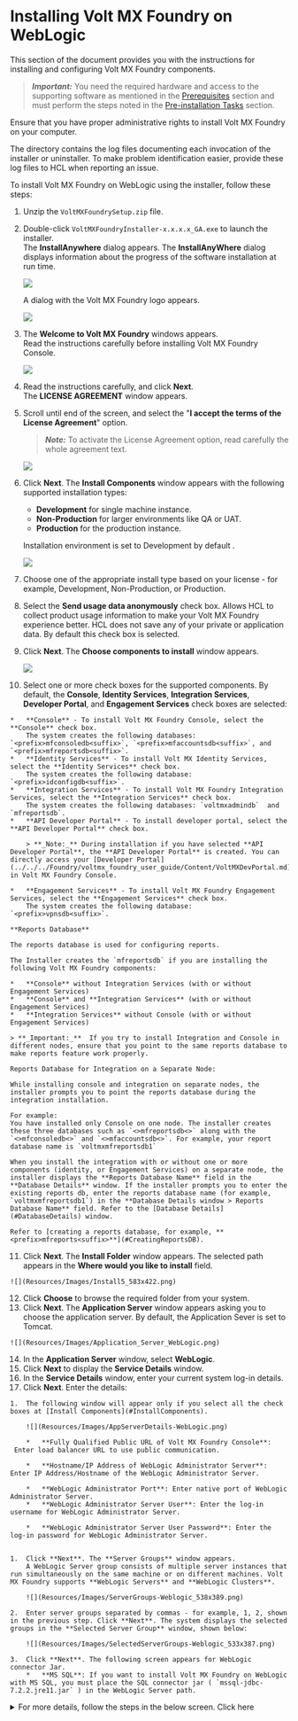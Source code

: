                          


Installing Volt MX Foundry on WebLogic
=====================================

This section of the document provides you with the instructions for installing and configuring Volt MX Foundry components.

> **_Important:_** You need the required hardware and access to the supporting software as mentioned in the [Prerequisites](Prerequisites.md) section and must perform the steps noted in the [Pre-installation Tasks](Pre-installation_Tasks.md) section.

Ensure that you have proper administrative rights to install Volt MX Foundry on your computer.

The **<Install Location>** directory contains the log files documenting each invocation of the installer or uninstaller. To make problem identification easier, provide these log files to HCL when reporting an issue.

To install Volt MX Foundry on WebLogic using the installer, follow these steps:

1.  Unzip the `VoltMXFoundrySetup.zip` file.
2.  Double-click `VoltMXFoundryInstaller-x.x.x.x_GA.exe` to launch the installer.  
    The **InstallAnywhere** dialog appears. The **InstallAnyWhere** dialog displays information about the progress of the software installation at run time.
    
    ![](Resources/Images/Install1.png)
    
    A dialog with the Volt MX Foundry logo appears.
    
    ![](Resources/Images/Install11_603x348.png)
    
3.  The **Welcome to Volt MX Foundry** windows appears.  
    Read the instructions carefully before installing Volt MX Foundry Console.
    
    ![](Resources/Images/Install2_596x456.png)
    
4.  Read the instructions carefully, and click **Next**.  
    The **LICENSE AGREEMENT** window appears.
    
5.  Scroll until end of the screen, and select the "**I accept the terms of the License Agreement**" option.
    
    > **_Note:_** To activate the License Agreement option, read carefully the whole agreement text.
    
    ![](Resources/Images/Install4_583x422.png)  
    
6.  Click **Next**. The **Install Components** window appears with the following supported installation types:
    
    *   **Development** for single machine instance.
    *   **Non-Production** for larger environments like QA or UAT.
    *   **Production** for the production instance.
    
    Installation environment is set to Development by default .
    
    ![](Resources/Images/MF_InstallType_578x470.png)
    
7.  Choose one of the appropriate install type based on your license - for example, Development, Non-Production, or Production.
8.  Select the **Send usage data anonymously** check box. Allows HCL to collect product usage information to make your Volt MX Foundry experience better. HCL does not save any of your private or application data. By default this check box is selected.
9.  Click **Next**. The ****Choose components to install**** window appears.
    
    ![](Resources/Images/Choose_Component_601x459.png)
    
10.  Select one or more check boxes for the supported components. By default, the **Console**, **Identity Services**, **Integration Services**, **Developer Portal**, and **Engagement Services** check boxes are selected:
    
    *   **Console** - To install Volt MX Foundry Console, select the **Console** check box.  
        The system creates the following databases: `<prefix>mfconsoledb<suffix>`, `<prefix>mfaccountsdb<suffix>`, and  `<prefix>mfreportsdb<suffix>`.
    *   **Identity Services** - To install Volt MX Identity Services, select the **Identity Services** check box.  
        The system creates the following database: `<prefix>idconfigdb<suffix>`.
    *   **Integration Services** - To install Volt MX Foundry Integration Services, select the **Integration Services** check box.  
        The system creates the following databases: `voltmxadmindb`  and  `mfreportsdb`.
    *   **API Developer Portal** - To install developer portal, select the **API Developer Portal** check box.  
        
        > **_Note:_** During installation if you have selected **API Developer Portal**, the **API Developer Portal** is created. You can directly access your [Developer Portal](../../../Foundry/voltmx_foundry_user_guide/Content/VoltMXDevPortal.md) in Volt MX Foundry Console.
        
    *   **Engagement Services** - To install Volt MX Foundry Engagement Services, select the **Engagement Services** check box.  
        The system creates the following database: `<prefix>vpnsdb<suffix>`.
    
    **Reports Database**
    
    The reports database is used for configuring reports.
    
    The Installer creates the `mfreportsdb` if you are installing the following Volt MX Foundry components:
    
    *   **Console** without Integration Services (with or without Engagement Services)
    *   **Console** and **Integration Services** (with or without Engagement Services)
    *   **Integration Services** without Console (with or without Engagement Services)
    
    > **_Important:_**  If you try to install Integration and Console in different nodes, ensure that you point to the same reports database to make reports feature work properly.
    
    Reports Database for Integration on a Separate Node:
    
    While installing console and integration on separate nodes, the installer prompts you to point the reports database during the integration installation.  
      
    For example:  
    You have installed only Console on one node. The installer creates these three databases such as `<>mfreportsdb<>` along with the `<>mfconsoledb<>` and `<>mfaccountsdb<>`. For example, your report database name is `voltmxmfreportsdb1`  
      
    When you install the integration with or without one or more components (identity, or Engagement Services) on a separate node, the installer displays the **Reports Database Name** field in the **Database Details** window. If the installer prompts you to enter the existing reports db, enter the reports database name (for example, `voltmxmfreportsdb1`) in the **Database Details window > Reports Database Name** field. Refer to the [Database Details](#DatabaseDetails) window.  
      
    Refer to [creating a reports database, for example, **<prefix>mfreports<suffix>**](#CreatingReportsDB).  
    
11.  Click **Next**. The **Install Folder** window appears. The selected path appears in the **Where would you like to install** field.
    
    ![](Resources/Images/Install5_583x422.png)
    
12.  Click **Choose** to browse the required folder from your system.
13.  Click **Next**. The **Application Server** window appears asking you to choose the application server. By default, the Application Sever is set to Tomcat.
    
    ![](Resources/Images/Application_Server_WebLogic.png)
    
14.  In the **Application Server** window, select **WebLogic**.
15.  Click **Next** to display the **Service Details** window.
16.  In the **Service Details** window, enter your current system log-in details.
17.  Click **Next**. Enter the details:
    
    1.  The following window will appear only if you select all the check boxes at [Install Components](#InstallComponents).
        
        ![](Resources/Images/AppServerDetails-WebLogic.png)
        
        *   **Fully Qualified Public URL of Volt MX Foundry Console**:  Enter load balancer URL to use public communication.
            
        *   **Hostname/IP Address of WebLogic Administrator Server**: Enter IP Address/Hostname of the WebLogic Administrator Server.  
            
        *   **WebLogic Administrator Port**: Enter native port of WebLogic Administrator Server.
        *   **WebLogic Administrator Server User**: Enter the log-in username for WebLogic Administrator Server.
            
        *   **WebLogic Administrator Server User Password**: Enter the log-in password for WebLogic Administrator Server.  
            
    
    1.  Click **Next**. The **Server Groups** window appears.  
        A WebLogic Server group consists of multiple server instances that run simultaneously on the same machine or on different machines. Volt MX Foundry supports **WebLogic Servers** and **WebLogic Clusters**.
        
        ![](Resources/Images/ServerGroups-Weblogic_538x389.png)
        
    2.  Enter server groups separated by commas - for example, 1, 2, shown in the previous step. Click **Next**. The system displays the selected groups in the **Selected Server Group** window, shown below:
        
        ![](Resources/Images/SelectedServerGroups-Weblogic_533x387.png)
        
    3.  Click **Next**. The following screen appears for WebLogic connector Jar.
        *   **MS SQL**: If you want to install Volt MX Foundry on WebLogic with MS SQL, you must place the SQL connector jar ( `mssql-jdbc-7.2.2.jre11.jar` ) in the WebLogic Server path.
            
            
<details close markdown="block"><summary>For more details, follow the steps in the below screen. Click here</summary>
            
            To use Volt MX Foundry with WebLogic Server in combination with MS SQL database, place the SQL connector jar (mssql-jdbc-7.2.2.jre11.jar) in the WebLogic Server.
            
            Perform the following steps to complete pre-requisites before continuing with installation :
            
            1.  Copy the mssql-jdbc-7.2.2.jre11.jar from your Volt MX Foundry Installation folder.
            2.  Paste the mssql-jdbc-7.2.2.jre11.jar into the `<WL_HOME>/server/lib` folder
            3.  Go to the `<WL_HOME>/user_projects/domains/base_domain/bin` and edit the startWeblogic script file.
```
For Windows: startWeblogic.cmd
```
            4.  Prepend your JAR file to the SAVE_CLASSPATH environment variable.
```
set SAVE_CLASSPATH=%WL_HOME%/server/lib/mssql-jdbc-7.2.2.jre11.jar;%CLASSPATH%
```
            5.  If Windows Integrated Auth is enabled, the sqljdbc\_auth.dll should be copied to the folder at: `<WL_HOME>/user_projects/domains/base_domain/bin`
            6.  Restart the server.
            
            > **_Note:_** <WL\_HOME> is the folder where WebLogic is installed.
            
        
        ![](Resources/Images/WeblogicconnectorJAR_581x447.png)
        
        *   **Oracle**: To use Volt MX Foundry with WebLogic Server in combination with Oracle database, you must place the Oracle connector jar (ojdbc8.jar) in the WebLogic Server path.
            
            </details>
<details close markdown="block"><summary>For more details, follow the steps in the below screen. Click here</summary>
            
            Perform the following steps to complete pre-requisites before continuing with installation :
            
            1.  Copy the ojdbc8.jar from your Volt MX Foundry Installation folder.
            2.  Paste the ojdbc8.jar into the `<WL_HOME>/server/lib` folder
            3.  Go to the `<WL_HOME>/user_projects/domains/base_domain/bin` and edit the startWeblogic script file.
```
For Windows: startWeblogic.cmd
```
            4.  Prepend your JAR file to the SAVE_CLASSPATH environment variable.
```
set SAVE_CLASSPATH=%WL_HOME%/server/lib/ojdbc8.jar;%CLASSPATH%
```
            5.  Restart the server.
            
            > **_Note:_** <WL\_HOME> is the folder where WebLogic is installed.
            
            ![](Resources/Images/Important_Message_Oracle.png)
            
        *   **MySQL**: To use Volt MX Foundry with WebLogic Server in combination with MySQL database, you must place the MySQL connector jar (mysql-connector-java-8.0.12.jar) in the WebLogic Server path.
            
            </details>
<details close markdown="block"><summary>For more details, follow the steps in the below screen. Click here</summary>
            
            Perform the following steps to complete pre-requisites before continuing with installation :
            
            1.  Copy the mysql-connector-java-8.0.12.jar from your Volt MX Foundry Installation folder.
            2.  Paste the mysql-connector-java-8.0.12.jar into the `<WL_HOME>/server/lib` folder
            3.  Go to the `<WL_HOME>/user_projects/domains/base_domain/bin` and edit the startWeblogic script file.
```
For Windows: startWeblogic.cmd
```
            4.  Prepend your JAR file to the SAVE_CLASSPATH environment variable.
```
set SAVE_CLASSPATH=%WL_HOME%/server/lib/mysql-connector-java-8.0.12.jar;%CLASSPATH%
```
            5.  Restart the server.
            
            > **_Note:_** <WL\_HOME> is the folder where WebLogic is installed.
            
            ![](Resources/Images/Important_Message_MySql.png)
            
18.  Click **Next**. The **Database Details** window appears. From the **Database Choice** drop-down, choose one of the databases to display database details and fill the details. By default, this option is set to MySQL.  
    *   Enter the following database details for **MySQL**.
        
        ![](Resources/Images/MySQL_547x422.png)
        
        **MySQL Cluster - Group Replication** is a new replication type supported from MySQL 5.7 onwards. In case your Foundry setup consists of a MySQL Cluster with Group Replication, please select the same from the list of Database Type Providers instead of the default MySQL option.
        
        ![](Resources/Images/mysqlcluster1.png)
        
        *   **Database Server Hostname/IP**: Enter the DB server Hostname/IP to be used to create a database of selected components of Volt MX Foundry. By default, the server Hostname/IP is set as localhost.
        *   **Database Port**: Enter the database port of the MySQL Server. By default, this field is set to 3306 for MySQL.
        *   **Database User**: Enter the user name used while creating the database user - for example, dbclient.
        *   **Database Password**: Enter the user password used while creating the database user.
        *   **Database Name Prefix**: Enter the valid prefix databases - for example, Volt MX.
        *   **Database Name Suffix**: Enter the valid suffix for all databases - for example, 1.
    *   Enter the following database details for **Oracle**.
        
        ![](Resources/Images/Oracle_589x452.png)
        
        *   **Database Server Hostname/IP**: Enter the DB server Hostname/IP to be used to create a database of selected components of Volt MX Foundry. By default, the server Hostname/IP is set as localhost.
        *   **Database Port**: Enter the database port of the Oracle Server. By default, this field is set to 1521 for oracle.
        *   **Service ID / Service Name:** Enter Oracle service ID or service name. Service ID is unique alias given to an instance name of Oracle DB.
        *   Select the tablespace for Oracle database:
            
            > **_Important:_**  If tablespaces were already created, the DBA must grant quota (permissions) on these tablespaces to the installer with admin option.  
              
            The DBA also must include grant quota on the schemas from installer login.
            
            *   **Default Tablespace**: If selected, the database schema and SQL scripts migration happen automatically to the default tablespace for example, `USERS`
            *   **User Defined Tablespace**: If selected, enter the tablespaces for the following:
                *   **Data Tablespace**:  
                    Enter the name for Data tablespace.  
                    
                    This is a mandatory field. If the Data tablespace field empty, the installer displays the error message:
                    
                    ![](Resources/Images/TableSpaceError2.png)
                    
                    If the Data tablespace (for example, SampleData) does not exist, the installer displays the error message:
                    
                    ![](Resources/Images/TableSpaceError1.png)
                    
                *   **Index Tablespace**: Enter the name of Index tablespace.  
                    If the input for Index Tablespace is not provided, then the value will be set to the provided Datatable space value.
                *   **LOB Tablespace**: Enter the name for LOB tablespace.  
                    If the input for LOB Tablespace is not provided, then the value will be set to the provided Datatable space value.
        *   **Database System User**: Enter the user name used while creating the database user - for example, dbclient.
        *   **Database System Password**: Enter the user password used while creating the database user.
        *   **Database Name Prefix**: Enter the valid prefix databases - for example, jboss.
        *   **Database Name Suffix**: Enter the valid suffix for all databases - for example, 54.
      
    *   Enter the following database details for **SQL Server**.
        
        > **_Important:_**
        
        If you want to enable Windows Authentication Support on SQL Server, run the following command to start the installation process after extracting the artefact:
        
```
VoltMXFoundryInstaller-9.2.x.x_GA.exe -Dprop.java.library.path=<location of sqljdbc_auth.dll>
```
        
        > **_Note:_** If you choose to enable Windows Authentication support on SQL Server, you do not need to provide the **Database System User** and **Database System Password**.
        
        ![](Resources/Images/SQLServer_551x422.png)
        
        *   **Database Server Hostname/IP**: Enter the DB server Hostname/IP to be used to create a database of selected components of Volt MX Foundry. By default, the server Hostname/IP is set as localhost.
        *   **Database Port**: Enter the database port of the SQL Server. By default, this field is set to 1433 for SQL.
        *   **Database System User**: Enter the user name used while creating the database user - for example, dbclient.
        *   **Instance Name (optional)**: Enter the instance name for the database. This information is optional.
        *   **Database System Password**: Enter the user password used while creating the database user.
        *   **Database Name Prefix**: Enter the valid prefix databases - for example, jboss.
        *   **Database Name Suffix**: Enter the valid suffix for all databases - for example, 54.
        
        If a database faces connection issues, the system displays an error message. For example:  
        ![](Resources/Images/Database_connection_failed.png)
        
19.  After entering database server details, click **Next**.
    
    If a database exists, the system displays the warning message: `One or more databases already exist. Do you want to use existing databases? If yes, then the schema may be upgraded.` shown below:
    
    ![](Resources/Images/DBexist.png)
    
    > **_Important:_** If you are installing Volt MX Foundry V9 ServicePack 2 on an application server using the existing database and in case if there is a change in server details, you must update the `management_server` details in the `admin` database with the application server instance details for the WebAapp publish to work. You must update the following fields in the `server_configuration` table of the **admin DB**:  
      
    \- management\_server\_host\_name <application\_instance hostname>  \- management\_server\_port <soap port of application\_instance>  \- management\_server\_user <application\_instance admin username>  \- management\_server\_password <application\_instance admin password>   - management\_server\_groups <application\_instance groups details>
    
20.  Enter the databases details, and click **Next**. The **Pre-Installation Summary** window appears.
21.  Click **Install**. The **Installing Volt MX Foundry** window appears.
    
    ![](Resources/Images/Installing_583x422.png)
    
    > **_Note:_**  Sometimes, even after showing 100% installation progress, Volt MX Foundry Installer takes around 20 more minutes to complete installation on Windows.
    
    Once the installation completes, the **Install Complete** window appears with the confirmation message.
    
    ![](Resources/Images/Complete_583x422.png)  
    
22.  Click **Done** to close the window.
    
    > **_Note:_** You can now access Volt MX Foundry Console by using the URLs. For more details, refer to [Accessing Volt MX Foundry Console - On-premises](../../../Foundry/voltmx_foundry_user_guide/Content/How_to_access_VoltMX_Foundry_Portal_on-Prem.md).  
      
      
      
    During installation if you have configured your super administrator account, you can directly [log in to Volt MX Foundry Console](../../../Foundry/voltmx_foundry_user_guide/Content/How_to_access_VoltMX_Foundry_Portal_on-Prem.md) by using the Console URL.
